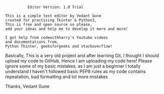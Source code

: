               Editor Version: 1.0 Trial

    This is a simple text editor by Vedant Gune
    created for practising Tkinter & Python3, 
    This is free and open source so please, 
    add your ideas and help me to develop it more and more!
    
    I got help from codewithharry's Youtube videos
    and documentations from,
    Python Tkinter, geeksforgeeks and stackoverflow!


Basically, This is a very old project and after learning Git, I thought I should upload my code to GitHub. Hence I am uploading my code here! Please ignore some of my basic mistakes, as I am just a beginner I totally understand I haven't followed basic PEP8 rules as my code contains repeatation, bad formatting and lot more mistakes

Thanks,
Vedant Gune